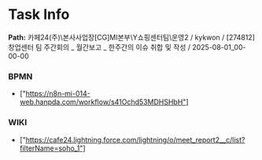 # Task Info

**Path:** 카페24(주)\본사사업장\[CG]MI본부\Y쇼핑센터팀\운영2 / kykwon / [274812] 창업센터 팀 주간회의 _ 월간보고 _ 한주간의 이슈 취합 및 작성 / 2025-08-01_00-00-00

### BPMN
- ["https://n8n-mi-014-web.hanpda.com/workflow/s41Ochd53MDHSHbH"]

### WIKI
- ["https://cafe24.lightning.force.com/lightning/o/meet_report2__c/list?filterName=soho_1"]

